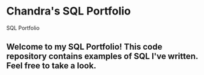 # Chandra's SQL Portfolio
SQL Portfolio

## Welcome to my SQL Portfolio! This code repository contains examples of SQL I've written. Feel free to take a look.
